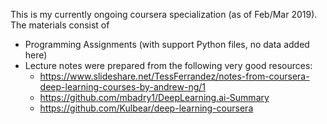 This is my currently ongoing coursera specialization (as of Feb/Mar 2019). 
The materials consist of 
- Programming Assignments (with support Python files, no data added here)
- Lecture notes were prepared from the following very good resources: 
	- https://www.slideshare.net/TessFerrandez/notes-from-coursera-deep-learning-courses-by-andrew-ng/1
	- https://github.com/mbadry1/DeepLearning.ai-Summary 
	- https://github.com/Kulbear/deep-learning-coursera